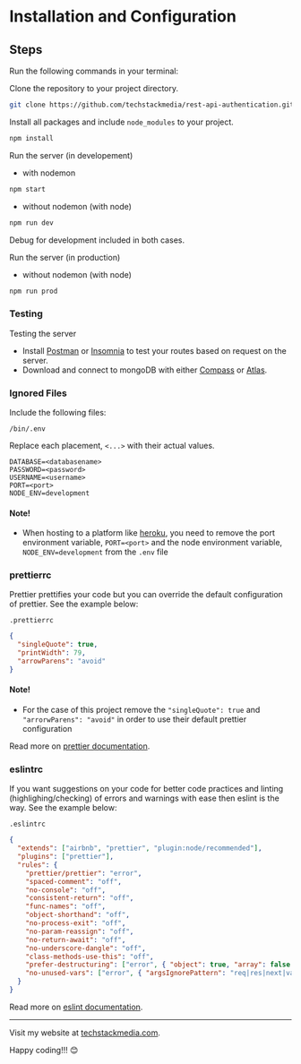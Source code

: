 # Installation and Configuration

## Steps

Run the following commands in your terminal:

Clone the repository to your project directory.

```bash
git clone https://github.com/techstackmedia/rest-api-authentication.git
```

Install all packages and include `node_modules` to your project.

```bash
npm install
```

Run the server (in developement)

- with nodemon

```bash
npm start
```

- without nodemon (with node)

```bash
npm run dev
```

Debug for development included in both cases.

Run the server (in production)

- without nodemon (with node)

```bash
npm run prod
```

### Testing

Testing the server

- Install [Postman](https://www.postman.com/downloads/) or [Insomnia](https://insomnia.rest/download) to test your routes based on request on the server.
- Download and connect to mongoDB with either [Compass](https://www.mongodb.com/products/compass) or [Atlas](https://www.mongodb.com/cloud/atlas/register).

### Ignored Files

Include the following files:

`/bin/.env`

Replace each placement, `<...>` with their actual values.

```
DATABASE=<databasename>
PASSWORD=<password>
USERNAME=<username>
PORT=<port>
NODE_ENV=development
```

#### Note!
- When hosting to a platform like [heroku](https://www.heroku.com/), you need to remove the port environment variable, `PORT=<port>` and the node environment variable, `NODE_ENV=development` from the `.env` file

### prettierrc

Prettier prettifies your code but you can override the default configuration of prettier. See the example below:

`.prettierrc`

```json
{
  "singleQuote": true,
  "printWidth": 79,
  "arrowParens": "avoid"
}
```

#### Note!
- For the case of this project remove the `"singleQuote": true` and `"arrorwParens": "avoid"` in order to use their default prettier configuration

Read more on [prettier documentation](https://prettier.io/docs/en/options.html).

### eslintrc

If you want suggestions on your code for better code practices and linting (highlighing/checking) of errors and warnings with ease then eslint is the way. See the example below:

`.eslintrc`

```json
{
  "extends": ["airbnb", "prettier", "plugin:node/recommended"],
  "plugins": ["prettier"],
  "rules": {
    "prettier/prettier": "error",
    "spaced-comment": "off",
    "no-console": "off",
    "consistent-return": "off",
    "func-names": "off",
    "object-shorthand": "off",
    "no-process-exit": "off",
    "no-param-reassign": "off",
    "no-return-await": "off",
    "no-underscore-dangle": "off",
    "class-methods-use-this": "off",
    "prefer-destructuring": ["error", { "object": true, "array": false }],
    "no-unused-vars": ["error", { "argsIgnorePattern": "req|res|next|val" }]
  }
}
```

Read more on [eslint documentation](https://eslint.org/docs/user-guide/configuring/).

---

Visit my website at [techstackmedia.com](https://techstackmedia.com).

<p>Happy coding!!! 😊<p>
